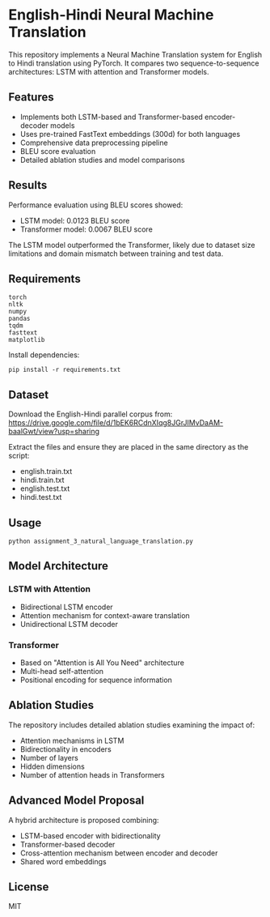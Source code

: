 # English-Hindi Neural Machine Translation

This repository implements a Neural Machine Translation system for English to Hindi translation using PyTorch. It compares two sequence-to-sequence architectures: LSTM with attention and Transformer models.

## Features

- Implements both LSTM-based and Transformer-based encoder-decoder models
- Uses pre-trained FastText embeddings (300d) for both languages
- Comprehensive data preprocessing pipeline
- BLEU score evaluation
- Detailed ablation studies and model comparisons

## Results

Performance evaluation using BLEU scores showed:
- LSTM model: 0.0123 BLEU score
- Transformer model: 0.0067 BLEU score

The LSTM model outperformed the Transformer, likely due to dataset size limitations and domain mismatch between training and test data.

## Requirements

```
torch
nltk
numpy
pandas
tqdm
fasttext
matplotlib
```

Install dependencies:
```
pip install -r requirements.txt
```

## Dataset

Download the English-Hindi parallel corpus from:
https://drive.google.com/file/d/1bEK6RCdnXIqg8JGrJIMvDaAM-baalGwt/view?usp=sharing

Extract the files and ensure they are placed in the same directory as the script:
- english.train.txt
- hindi.train.txt
- english.test.txt
- hindi.test.txt

## Usage

```
python assignment_3_natural_language_translation.py
```

## Model Architecture

### LSTM with Attention
- Bidirectional LSTM encoder
- Attention mechanism for context-aware translation
- Unidirectional LSTM decoder

### Transformer
- Based on "Attention is All You Need" architecture
- Multi-head self-attention
- Positional encoding for sequence information

## Ablation Studies

The repository includes detailed ablation studies examining the impact of:
- Attention mechanisms in LSTM
- Bidirectionality in encoders
- Number of layers
- Hidden dimensions
- Number of attention heads in Transformers

## Advanced Model Proposal

A hybrid architecture is proposed combining:
- LSTM-based encoder with bidirectionality
- Transformer-based decoder
- Cross-attention mechanism between encoder and decoder
- Shared word embeddings

## License

MIT
